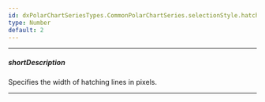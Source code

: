 ```yaml
---
id: dxPolarChartSeriesTypes.CommonPolarChartSeries.selectionStyle.hatching.width
type: Number
default: 2
---
```

---
##### shortDescription
Specifies the width of hatching lines in pixels.

---
